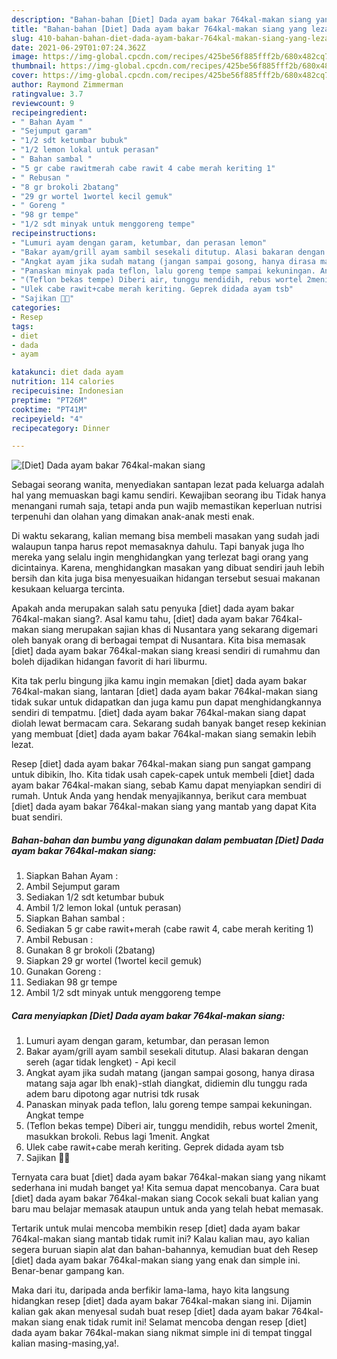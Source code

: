 ```yaml
---
description: "Bahan-bahan [Diet] Dada ayam bakar 764kal-makan siang yang lezat Untuk Jualan"
title: "Bahan-bahan [Diet] Dada ayam bakar 764kal-makan siang yang lezat Untuk Jualan"
slug: 410-bahan-bahan-diet-dada-ayam-bakar-764kal-makan-siang-yang-lezat-untuk-jualan
date: 2021-06-29T01:07:24.362Z
image: https://img-global.cpcdn.com/recipes/425be56f885fff2b/680x482cq70/diet-dada-ayam-bakar-764kal-makan-siang-foto-resep-utama.jpg
thumbnail: https://img-global.cpcdn.com/recipes/425be56f885fff2b/680x482cq70/diet-dada-ayam-bakar-764kal-makan-siang-foto-resep-utama.jpg
cover: https://img-global.cpcdn.com/recipes/425be56f885fff2b/680x482cq70/diet-dada-ayam-bakar-764kal-makan-siang-foto-resep-utama.jpg
author: Raymond Zimmerman
ratingvalue: 3.7
reviewcount: 9
recipeingredient:
- " Bahan Ayam "
- "Sejumput garam"
- "1/2 sdt ketumbar bubuk"
- "1/2 lemon lokal untuk perasan"
- " Bahan sambal "
- "5 gr cabe rawitmerah cabe rawit 4 cabe merah keriting 1"
- " Rebusan "
- "8 gr brokoli 2batang"
- "29 gr wortel 1wortel kecil gemuk"
- " Goreng "
- "98 gr tempe"
- "1/2 sdt minyak untuk menggoreng tempe"
recipeinstructions:
- "Lumuri ayam dengan garam, ketumbar, dan perasan lemon"
- "Bakar ayam/grill ayam sambil sesekali ditutup. Alasi bakaran dengan sereh (agar tidak lengket) - Api kecil"
- "Angkat ayam jika sudah matang (jangan sampai gosong, hanya dirasa matang saja agar lbh enak)-stlah diangkat, didiemin dlu tunggu rada adem baru dipotong agar nutrisi tdk rusak"
- "Panaskan minyak pada teflon, lalu goreng tempe sampai kekuningan. Angkat tempe"
- "(Teflon bekas tempe) Diberi air, tunggu mendidih, rebus wortel 2menit, masukkan brokoli. Rebus lagi 1menit. Angkat"
- "Ulek cabe rawit+cabe merah keriting. Geprek didada ayam tsb"
- "Sajikan 👌🏻"
categories:
- Resep
tags:
- diet
- dada
- ayam

katakunci: diet dada ayam 
nutrition: 114 calories
recipecuisine: Indonesian
preptime: "PT26M"
cooktime: "PT41M"
recipeyield: "4"
recipecategory: Dinner

---
```



![[Diet] Dada ayam bakar 764kal-makan siang](https://img-global.cpcdn.com/recipes/425be56f885fff2b/680x482cq70/diet-dada-ayam-bakar-764kal-makan-siang-foto-resep-utama.jpg)

Sebagai seorang wanita, menyediakan santapan lezat pada keluarga adalah hal yang memuaskan bagi kamu sendiri. Kewajiban seorang ibu Tidak hanya menangani rumah saja, tetapi anda pun wajib memastikan keperluan nutrisi terpenuhi dan olahan yang dimakan anak-anak mesti enak.

Di waktu  sekarang, kalian memang bisa membeli masakan yang sudah jadi walaupun tanpa harus repot memasaknya dahulu. Tapi banyak juga lho mereka yang selalu ingin menghidangkan yang terlezat bagi orang yang dicintainya. Karena, menghidangkan masakan yang dibuat sendiri jauh lebih bersih dan kita juga bisa menyesuaikan hidangan tersebut sesuai makanan kesukaan keluarga tercinta. 



Apakah anda merupakan salah satu penyuka [diet] dada ayam bakar 764kal-makan siang?. Asal kamu tahu, [diet] dada ayam bakar 764kal-makan siang merupakan sajian khas di Nusantara yang sekarang digemari oleh banyak orang di berbagai tempat di Nusantara. Kita bisa memasak [diet] dada ayam bakar 764kal-makan siang kreasi sendiri di rumahmu dan boleh dijadikan hidangan favorit di hari liburmu.

Kita tak perlu bingung jika kamu ingin memakan [diet] dada ayam bakar 764kal-makan siang, lantaran [diet] dada ayam bakar 764kal-makan siang tidak sukar untuk didapatkan dan juga kamu pun dapat menghidangkannya sendiri di tempatmu. [diet] dada ayam bakar 764kal-makan siang dapat diolah lewat bermacam cara. Sekarang sudah banyak banget resep kekinian yang membuat [diet] dada ayam bakar 764kal-makan siang semakin lebih lezat.

Resep [diet] dada ayam bakar 764kal-makan siang pun sangat gampang untuk dibikin, lho. Kita tidak usah capek-capek untuk membeli [diet] dada ayam bakar 764kal-makan siang, sebab Kamu dapat menyiapkan sendiri di rumah. Untuk Anda yang hendak menyajikannya, berikut cara membuat [diet] dada ayam bakar 764kal-makan siang yang mantab yang dapat Kita buat sendiri.

<!--inarticleads1-->

##### Bahan-bahan dan bumbu yang digunakan dalam pembuatan [Diet] Dada ayam bakar 764kal-makan siang:

1. Siapkan  Bahan Ayam :
1. Ambil Sejumput garam
1. Sediakan 1/2 sdt ketumbar bubuk
1. Ambil 1/2 lemon lokal (untuk perasan)
1. Siapkan  Bahan sambal :
1. Sediakan 5 gr cabe rawit+merah (cabe rawit 4, cabe merah keriting 1)
1. Ambil  Rebusan :
1. Gunakan 8 gr brokoli (2batang)
1. Siapkan 29 gr wortel (1wortel kecil gemuk)
1. Gunakan  Goreng :
1. Sediakan 98 gr tempe
1. Ambil 1/2 sdt minyak untuk menggoreng tempe




<!--inarticleads2-->

##### Cara menyiapkan [Diet] Dada ayam bakar 764kal-makan siang:

1. Lumuri ayam dengan garam, ketumbar, dan perasan lemon
1. Bakar ayam/grill ayam sambil sesekali ditutup. Alasi bakaran dengan sereh (agar tidak lengket) - Api kecil
1. Angkat ayam jika sudah matang (jangan sampai gosong, hanya dirasa matang saja agar lbh enak)-stlah diangkat, didiemin dlu tunggu rada adem baru dipotong agar nutrisi tdk rusak
1. Panaskan minyak pada teflon, lalu goreng tempe sampai kekuningan. Angkat tempe
1. (Teflon bekas tempe) Diberi air, tunggu mendidih, rebus wortel 2menit, masukkan brokoli. Rebus lagi 1menit. Angkat
1. Ulek cabe rawit+cabe merah keriting. Geprek didada ayam tsb
1. Sajikan 👌🏻




Ternyata cara buat [diet] dada ayam bakar 764kal-makan siang yang nikamt sederhana ini mudah banget ya! Kita semua dapat mencobanya. Cara buat [diet] dada ayam bakar 764kal-makan siang Cocok sekali buat kalian yang baru mau belajar memasak ataupun untuk anda yang telah hebat memasak.

Tertarik untuk mulai mencoba membikin resep [diet] dada ayam bakar 764kal-makan siang mantab tidak rumit ini? Kalau kalian mau, ayo kalian segera buruan siapin alat dan bahan-bahannya, kemudian buat deh Resep [diet] dada ayam bakar 764kal-makan siang yang enak dan simple ini. Benar-benar gampang kan. 

Maka dari itu, daripada anda berfikir lama-lama, hayo kita langsung hidangkan resep [diet] dada ayam bakar 764kal-makan siang ini. Dijamin kalian gak akan menyesal sudah buat resep [diet] dada ayam bakar 764kal-makan siang enak tidak rumit ini! Selamat mencoba dengan resep [diet] dada ayam bakar 764kal-makan siang nikmat simple ini di tempat tinggal kalian masing-masing,ya!.

